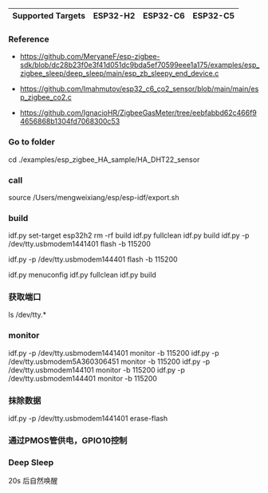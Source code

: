 | Supported Targets | ESP32-H2 | ESP32-C6 | ESP32-C5 |
| ----------------- | -------- | -------- | -------- |

### Reference
- https://github.com/MeryaneF/esp-zigbee-sdk/blob/dc28b23f0e3f41d051dc9bda5ef70599eee1a175/examples/esp_zigbee_sleep/deep_sleep/main/esp_zb_sleepy_end_device.c

- https://github.com/lmahmutov/esp32_c6_co2_sensor/blob/main/main/esp_zigbee_co2.c

- https://github.com/IgnacioHR/ZigbeeGasMeter/tree/eebfabbd62c466f94656868b1304fd7068300c53

### Go to folder
cd ./examples/esp_zigbee_HA_sample/HA_DHT22_sensor


### call
source /Users/mengweixiang/esp/esp-idf/export.sh

### build
idf.py set-target esp32h2
rm -rf build 
idf.py fullclean
idf.py build
idf.py -p /dev/tty.usbmodem1441401 flash -b 115200

idf.py -p /dev/tty.usbmodem144401 flash -b 115200



idf.py menuconfig
idf.py fullclean
idf.py build


### 获取端口
ls /dev/tty.*

### monitor
idf.py -p /dev/tty.usbmodem1441401 monitor -b 115200
idf.py -p /dev/tty.usbmodem5A360306451 monitor -b 115200
idf.py -p /dev/tty.usbmodem144101 monitor -b 115200
idf.py -p /dev/tty.usbmodem144401 monitor -b 115200


### 抹除数据
idf.py -p  /dev/tty.usbmodem1441401  erase-flash


### 通过PMOS管供电，GPIO10控制


### Deep Sleep
20s 后自然唤醒

